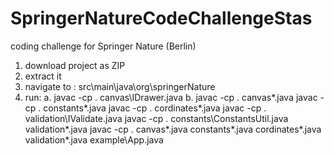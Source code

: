 # SpringerNatureCodeChallengeStas
coding challenge for Springer Nature (Berlin)

1. download project as ZIP
2. extract it
3. navigate to : src\main\java\org\springerNature
4. run:
  a. javac -cp . canvas\IDrawer.java
  b. javac -cp . canvas\*.java
  javac -cp . constants\*.java
  javac -cp . cordinates\*.java
  javac -cp . validation\IValidate.java
  javac -cp . constants\ConstantsUtil.java validation\*.java
  javac -cp . canvas\*.java constants\*.java cordinates\*.java validation\*.java example\App.java
